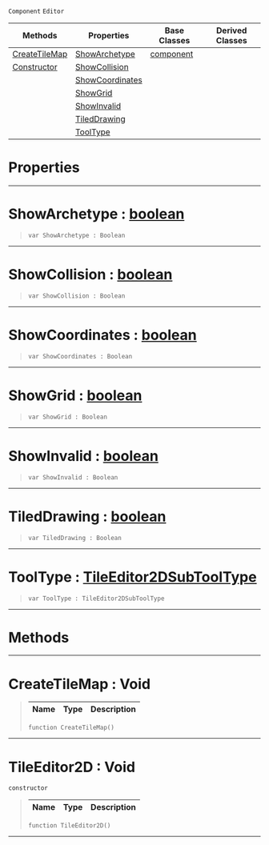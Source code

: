  `Component` `Editor`



|Methods|Properties|Base Classes|Derived Classes|
|---|---|---|---|
|[ CreateTileMap](https://github.com/dragonCASTjosh/PlasmaDocs/blob/master/code_reference/class_reference/tileeditor2d.markdown#createtilemap-void)|[ ShowArchetype](https://github.com/dragonCASTjosh/PlasmaDocs/blob/master/code_reference/class_reference/tileeditor2d.markdown#showarchetype-plasma-engin)|[component](https://github.com/dragonCASTjosh/PlasmaDocs/blob/master/code_reference/class_reference/component.markdown)| |
|[ Constructor](https://github.com/dragonCASTjosh/PlasmaDocs/blob/master/code_reference/class_reference/tileeditor2d.markdown#tileeditor2d-void)|[ ShowCollision](https://github.com/dragonCASTjosh/PlasmaDocs/blob/master/code_reference/class_reference/tileeditor2d.markdown#showcollision-plasma-engin)| | |
| |[ ShowCoordinates](https://github.com/dragonCASTjosh/PlasmaDocs/blob/master/code_reference/class_reference/tileeditor2d.markdown#showcoordinates-plasma-eng)| | |
| |[ ShowGrid](https://github.com/dragonCASTjosh/PlasmaDocs/blob/master/code_reference/class_reference/tileeditor2d.markdown#showgrid-plasma-engine-doc)| | |
| |[ ShowInvalid](https://github.com/dragonCASTjosh/PlasmaDocs/blob/master/code_reference/class_reference/tileeditor2d.markdown#showinvalid-plasma-engine)| | |
| |[ TiledDrawing](https://github.com/dragonCASTjosh/PlasmaDocs/blob/master/code_reference/class_reference/tileeditor2d.markdown#tileddrawing-plasma-engine)| | |
| |[ ToolType](https://github.com/dragonCASTjosh/PlasmaDocs/blob/master/code_reference/class_reference/tileeditor2d.markdown#tooltype-plasma-engine-doc)| | |


 #  Properties


---  
 #  ShowArchetype : [boolean](https://github.com/dragonCASTjosh/PlasmaDocs/blob/master/code_reference/lightning_base_types/boolean.markdown)

> 
> ``` lang=cpp, name=Lightning
> var ShowArchetype : Boolean


---  
 #  ShowCollision : [boolean](https://github.com/dragonCASTjosh/PlasmaDocs/blob/master/code_reference/lightning_base_types/boolean.markdown)

> 
> ``` lang=cpp, name=Lightning
> var ShowCollision : Boolean


---  
 #  ShowCoordinates : [boolean](https://github.com/dragonCASTjosh/PlasmaDocs/blob/master/code_reference/lightning_base_types/boolean.markdown)

> 
> ``` lang=cpp, name=Lightning
> var ShowCoordinates : Boolean


---  
 #  ShowGrid : [boolean](https://github.com/dragonCASTjosh/PlasmaDocs/blob/master/code_reference/lightning_base_types/boolean.markdown)

> 
> ``` lang=cpp, name=Lightning
> var ShowGrid : Boolean


---  
 #  ShowInvalid : [boolean](https://github.com/dragonCASTjosh/PlasmaDocs/blob/master/code_reference/lightning_base_types/boolean.markdown)

> 
> ``` lang=cpp, name=Lightning
> var ShowInvalid : Boolean


---  
 #  TiledDrawing : [boolean](https://github.com/dragonCASTjosh/PlasmaDocs/blob/master/code_reference/lightning_base_types/boolean.markdown)

> 
> ``` lang=cpp, name=Lightning
> var TiledDrawing : Boolean


---  
 #  ToolType : [TileEditor2DSubToolType](https://github.com/dragonCASTjosh/PlasmaDocs/blob/master/code_reference/enum_reference.markdown#tileeditor2dsubtooltype)

> 
> ``` lang=cpp, name=Lightning
> var ToolType : TileEditor2DSubToolType


---  
 #  Methods


---  
 #  CreateTileMap : Void

> 
> |Name|Type|Description|
> |---|---|---|
> ``` lang=cpp, name=Lightning
> function CreateTileMap()
> ``` 


---  
 #  TileEditor2D : Void

 `constructor`

> 
> |Name|Type|Description|
> |---|---|---|
> ``` lang=cpp, name=Lightning
> function TileEditor2D()
> ``` 


---  
 

 